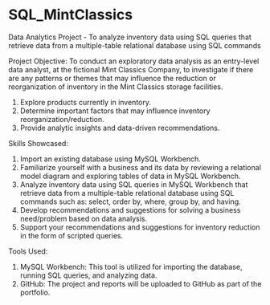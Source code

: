 # SQL_MintClassics
 Data Analytics Project - To analyze inventory data using SQL queries that retrieve data from a multiple-table relational database using SQL commands

Project Objective:
To conduct an exploratory data analysis as an entry-level data analyst, at the fictional Mint Classics Company, to investigate if there are any patterns or themes that may influence the reduction or reorganization of inventory in the Mint Classics storage facilities.
1) Explore products currently in inventory.
2) Determine important factors that may influence inventory reorganization/reduction.
3) Provide analytic insights and data-driven recommendations.

Skills Showcased:
1) Import an existing database using MySQL Workbench. 
2) Familiarize yourself with a business and its data by reviewing a relational model diagram and exploring tables of data in MySQL Workbench. 
3) Analyze inventory data using SQL queries in MySQL Workbench that retrieve data from a multiple-table relational database using SQL commands such as: select, order by, where, group by, and having.
4) Develop recommendations and suggestions for solving a business need/problem based on data analysis.
5) Support your recommendations and suggestions for inventory reduction in the form of scripted queries.

Tools Used:
1) MySQL Workbench:  This tool is utilized for importing the database, running SQL queries, and analyzing data.
2) GitHub:  The project and reports will be uploaded to GitHub as part of the portfolio.
